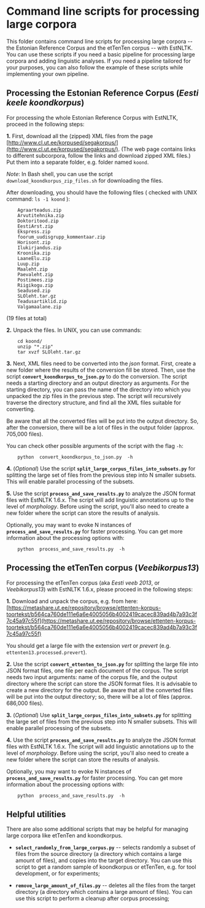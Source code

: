 # Command line scripts for processing large corpora

This folder contains command line scripts for processing large corpora -- the Estonian Reference Corpus and the etTenTen corpus -- with EstNLTK.
You can use these scripts if you need a basic pipeline for processing large corpora and adding linguistic analyses. 
If you need a pipeline tailored for your purposes, you can also follow the example of these scripts while implementing your own pipeline.

## Processing the Estonian Reference Corpus (_Eesti keele koondkorpus_)

For processing the whole Estonian Reference Corpus with EstNLTK, proceed in the following steps:

**1.** First, download all the (zipped) XML files from the page [http://www.cl.ut.ee/korpused/segakorpus/](http://www.cl.ut.ee/korpused/segakorpus/). (The web page contains links to different subcorpora, follow the links and download zipped XML files.) Put them into a separate folder, e.g. folder named `koond`.
 
   _Note_: In Bash shell, you can use the script `download_koondkorpus_zip_files.sh` for downloading the files.

   After downloading, you should have the following files ( checked with UNIX command: `ls -1 koond` ):
     
        Agraarteadus.zip
        Arvutitehnika.zip
        Doktoritood.zip
        EestiArst.zip
        Ekspress.zip
        foorum_uudisgrupp_kommentaar.zip
        Horisont.zip
        Ilukirjandus.zip
        Kroonika.zip
        LaaneElu.zip
        Luup.zip
        Maaleht.zip
        Paevaleht.zip
        Postimees.zip
        Riigikogu.zip
        Seadused.zip
        SLOleht.tar.gz
        Teadusartiklid.zip
        Valgamaalane.zip

  (19 files at total)

**2.** Unpack the files. In UNIX, you can use commands:

        cd koond/
        unzip "*.zip"
        tar xvzf SLOleht.tar.gz

**3.** Next, XML files need to be converted into the _json_ format. First, create a new folder where the results of the conversion fill be stored. Then, use the script **`convert_koondkorpus_to_json.py`** to do the conversion. The script needs a starting directory and an output directory as arguments. For the starting directory, you can pass the name of the directory into which you unpacked the zip files in the previous step. The script will recursively traverse the directory structure, and find all the XML files suitable for converting.

   Be aware that all the converted files will be put into the output directory. So, after the conversion, there will be a lot of files in the output folder (approx. 705,000 files).
   
   You can check other possible arguments of the script with the flag `-h`:

        python  convert_koondkorpus_to_json.py  -h

     
**4.** (_Optional_) Use the script  **`split_large_corpus_files_into_subsets.py`** for splitting the large set of files from the previous step into N smaller subsets. This will enable parallel processing of the subsets.

**5.** Use the script **`process_and_save_results.py`** to analyze the JSON format files with EstNLTK 1.6.x. The script will add linguistic annotations up to the level of _morphology_. Before using the script, you'll also need to create a new folder where the script can store the results of analysis. 

   Optionally, you may want to evoke N instances of 
**`process_and_save_results.py`** for faster processing. You can get more information about the processing options with:
   
        python  process_and_save_results.py  -h


## Processing the etTenTen corpus (_Veebikorpus13_)

For processing the etTenTen corpus (aka _Eesti veeb 2013_, or _Veebikorpus13_) with EstNLTK 1.6.x, please proceed in the following steps:

**1.** Download and unpack the corpus, e.g. from here: [https://metashare.ut.ee/repository/browse/ettenten-korpus-toortekst/b564ca760de111e6a6e4005056b4002419cacec839ad4b7a93c3f7c45a97c55f](https://metashare.ut.ee/repository/browse/ettenten-korpus-toortekst/b564ca760de111e6a6e4005056b4002419cacec839ad4b7a93c3f7c45a97c55f)

You should get a large file with the extension _vert_ or _prevert_ (e.g. `ettenten13.processed.prevert`).
 
**2.** Use the script **`convert_ettenten_to_json.py`** for splitting the large file into JSON format files, one file per each document of the corpus. The script needs two input arguments: name of the corpus file, and the output directory where the script can store the JSON format files. It is advisable to create a new directory for the output. Be aware that all the converted files will be put into the output directory; so, there will be a lot of files (approx. 686,000 files).

**3.** (_Optional_) Use **`split_large_corpus_files_into_subsets.py`** for splitting the large set of files from the previous step into N smaller subsets. This will enable parallel processing of the subsets.

**4.** Use the script **`process_and_save_results.py`** to analyze the JSON format files with EstNLTK 1.6.x. The script will add linguistic annotations up to the level of _morphology_. Before using the script, you'll also need to create a new folder where the script can store the results of analysis. 

   Optionally, you may want to evoke N instances of **`process_and_save_results.py`** for faster processing. You can get more information about the processing options with:

        python  process_and_save_results.py  -h


## Helpful utilities

There are also some additional scripts that may be helpful for managing large corpora like etTenTen and koondkorpus.

 * **`select_randomly_from_large_corpus.py`** -- selects randomly a subset of files from the source directory (a directory which contains a large amount of files), and copies into the target directory. You can use this script to get a random sample of koondkorpus or etTenTen, e.g. for tool development, or for experiments;

 *  **`remove_large_amount_of_files.py`** -- deletes all the files from the target directory (a directory which contains a large amount of files). You can use this script to perform a cleanup after corpus processing;